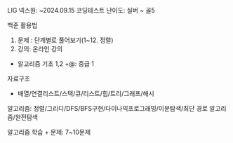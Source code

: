 LIG 넥스원: ~2024.09.15
코딩테스트 난이도: 실버 ~ 골5

백준 활용법
1) 문제 : 단계별로 풀어보기(1~12. 정렬)
2) 강의: 온라인 강의
- 알고리즘 기초 1,2 +@: 중급 1

자료구조
- 배열/연결리스트/스택/큐/리스트/힙/트리/그래프/해시

알고리즘: 정렬/그리디/DFS/BFS구현/다이나믹프로그래밍/이분탐색/최단 경로 알고리즘/완전탐색

알고리즘 학습 + 문제: 7~10문제
